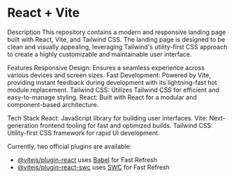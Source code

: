 # React + Vite

Description
This repository contains a modern and responsive landing page built with React, Vite, and Tailwind CSS. The landing page is designed to be clean and visually appealing, leveraging Tailwind's utility-first CSS approach to create a highly customizable and maintainable user interface.

Features
Responsive Design: Ensures a seamless experience across various devices and screen sizes.
Fast Development: Powered by Vite, providing instant feedback during development with its lightning-fast hot module replacement.
Tailwind CSS: Utilizes Tailwind CSS for efficient and easy-to-manage styling.
React: Built with React for a modular and component-based architecture.

Tech Stack
React: JavaScript library for building user interfaces.
Vite: Next-generation frontend tooling for fast and optimized builds.
Tailwind CSS: Utility-first CSS framework for rapid UI development.

Currently, two official plugins are available:

- [@vitejs/plugin-react](https://github.com/vitejs/vite-plugin-react/blob/main/packages/plugin-react/README.md) uses [Babel](https://babeljs.io/) for Fast Refresh
- [@vitejs/plugin-react-swc](https://github.com/vitejs/vite-plugin-react-swc) uses [SWC](https://swc.rs/) for Fast Refresh
